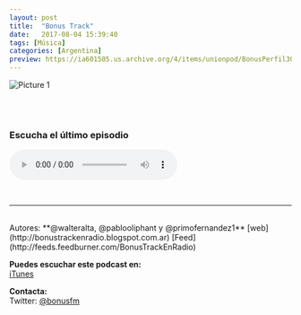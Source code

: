 ```yaml
---
layout: post
title:  "Bonus Track"
date:   2017-08-04 15:39:40
tags: [Música]
categories: [Argentina]
preview: https://ia601505.us.archive.org/4/items/unionpod/BonusPerfil300.jpg
---
```


![Picture 1](https://archive.org/download/unionpod/bonus%20perfil500.jpg)  

<br/>  
<br/>  


### Escucha el último episodio  

<!--reproductor-feed=http://feeds.feedburner.com/BonusTrackEnRadio-->
<!--reproductor-start-->
<audio id="audio" preload="auto" controls="" src="http://ar.ivoox.com/es/152-el-adn-rockero-p-ii-eric-clapton_mf_20175141_feed_1.mp3"></audio>
<!--reproductor-end-->

<br>

_ _ _
<br>
Autores: **@walteralta, @pablooliphant y @primofernandez1**  
[web](http://bonustrackenradio.blogspot.com.ar)  
[Feed](http://feeds.feedburner.com/BonusTrackEnRadio)   


**Puedes escuchar este podcast en:**  
[iTunes](https://itunes.apple.com/ar/podcast/podcast-bonus-track-en-radio/id1199280628?mt=2)  

**Contacta:**  
Twitter: [@bonusfm](https://twitter.com/bonusfm)  






